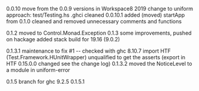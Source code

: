 0.0.10
    move from the 0.0.9 versions in Workspace8 2019
    change to uniform approach:
        test/Testing.hs
        .ghci 
        cleaned 
0.0.10.1 added (moved) startApp from 
0.1.0   cleaned and removed unnecessary comments and functions

0.1.2 moved to Control.Monad.Exception
0.1.3 some improvements, pushed on hackage
        added stack build for 19.16 (9.0.2)

0.1.3.1 maintenance to fix #1 -- checked with ghc 8.10.7
        import HTF (Test.Framework.HUnitWrapper) unqualified to get the asserts (export in HTF 0.15.0.0 changed see the change log)
0.1.3.2 moved the NoticeLevel to a module in uniform-error

0.1.5 branch for ghc 9.2.5
0.1.5.1